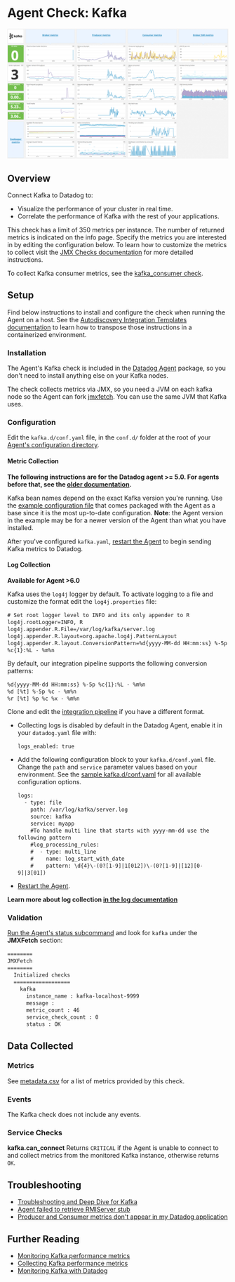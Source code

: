 # Agent Check: Kafka

![Kafka Dashboard][1]

## Overview

Connect Kafka to Datadog to:

* Visualize the performance of your cluster in real time.
* Correlate the performance of Kafka with the rest of your applications.

This check has a limit of 350 metrics per instance. The number of returned metrics is indicated on the info page. Specify the metrics you are interested in by editing the configuration below. To learn how to customize the metrics to collect visit the [JMX Checks documentation][2] for more detailed instructions.

To collect Kafka consumer metrics, see the [kafka_consumer check][3].

## Setup

Find below instructions to install and configure the check when running the Agent on a host. See the [Autodiscovery Integration Templates documentation](https://docs.datadoghq.com/agent/autodiscovery/integrations/) to learn how to transpose those instructions in a containerized environment.

### Installation

The Agent's Kafka check is included in the [Datadog Agent][4] package, so you don't need to install anything else on your Kafka nodes.

The check collects metrics via JMX, so you need a JVM on each kafka node so the Agent can fork [jmxfetch][5]. You can use the same JVM that Kafka uses.

### Configuration

Edit the `kafka.d/conf.yaml` file,  in the `conf.d/` folder at the root of your [Agent's configuration directory][6].

#### Metric Collection

**The following instructions are for the Datadog agent >= 5.0. For agents before that, see the [older documentation][7].**

Kafka bean names depend on the exact Kafka version you're running. Use the [example configuration file][8] that comes packaged with the Agent as a base since it is the most up-to-date configuration. **Note**: the Agent version in the example may be for a newer version of the Agent than what you have installed.

After you've configured `kafka.yaml`, [restart the Agent][9] to begin sending Kafka metrics to Datadog.

#### Log Collection

**Available for Agent >6.0**

Kafka uses the `log4j` logger by default. To activate logging to a file and customize the format edit the `log4j.properties` file:

```
# Set root logger level to INFO and its only appender to R
log4j.rootLogger=INFO, R
log4j.appender.R.File=/var/log/kafka/server.log
log4j.appender.R.layout=org.apache.log4j.PatternLayout
log4j.appender.R.layout.ConversionPattern=%d{yyyy-MM-dd HH:mm:ss} %-5p %c{1}:%L - %m%n
```

By default, our integration pipeline supports the following conversion patterns:

  ```
  %d{yyyy-MM-dd HH:mm:ss} %-5p %c{1}:%L - %m%n
  %d [%t] %-5p %c - %m%n
  %r [%t] %p %c %x - %m%n
  ```

Clone and edit the [integration pipeline][10] if you have a different format.

* Collecting logs is disabled by default in the Datadog Agent, enable it in your `datadog.yaml` file with:

  ```
  logs_enabled: true
  ```

* Add the following configuration block to your `kafka.d/conf.yaml` file. Change the `path` and `service` parameter values based on your environment. See the [sample kafka.d/conf.yaml][8] for all available configuration options.

  ```
  logs:
    - type: file
      path: /var/log/kafka/server.log
      source: kafka
      service: myapp
      #To handle multi line that starts with yyyy-mm-dd use the following pattern
      #log_processing_rules:
      #  - type: multi_line
      #    name: log_start_with_date
      #    pattern: \d{4}\-(0?[1-9]|1[012])\-(0?[1-9]|[12][0-9]|3[01])
  ```

* [Restart the Agent][9].

**Learn more about log collection [in the log documentation][11]**

### Validation

[Run the Agent's status subcommand][12] and look for `kafka` under the **JMXFetch** section:

```
========
JMXFetch
========
  Initialized checks
  ==================
    kafka
      instance_name : kafka-localhost-9999
      message :
      metric_count : 46
      service_check_count : 0
      status : OK
```

## Data Collected
### Metrics
See [metadata.csv][13] for a list of metrics provided by this check.

### Events
The Kafka check does not include any events.

### Service Checks
**kafka.can_connect**
Returns `CRITICAL` if the Agent is unable to connect to and collect metrics from the monitored Kafka instance, otherwise returns `OK`.

## Troubleshooting

* [Troubleshooting and Deep Dive for Kafka][14]
* [Agent failed to retrieve RMIServer stub][15]
* [Producer and Consumer metrics don't appear in my Datadog application][16]

## Further Reading

* [Monitoring Kafka performance metrics][17]
* [Collecting Kafka performance metrics][18]
* [Monitoring Kafka with Datadog][19]


[1]: https://raw.githubusercontent.com/DataDog/integrations-core/master/kafka/images/kafka_dashboard.png
[2]: https://docs.datadoghq.com/integrations/java
[3]: https://docs.datadoghq.com/integrations/kafka/#agent-check-kafka-consumer
[4]: https://app.datadoghq.com/account/settings#agent
[5]: https://github.com/DataDog/jmxfetch
[6]: https://docs.datadoghq.com/agent/guide/agent-configuration-files/?tab=agentv6#agent-configuration-directory
[7]: https://github.com/DataDog/dd-agent/wiki/Deprecated-instructions-to-install-python-dependencies-for-the-Datadog-Agent
[8]: https://github.com/DataDog/integrations-core/blob/master/kafka/datadog_checks/kafka/data/conf.yaml.example
[9]: https://docs.datadoghq.com/agent/guide/agent-commands/?tab=agentv6#start-stop-and-restart-the-agent
[10]: https://docs.datadoghq.com/logs/processing/#integration-pipelines
[11]: https://docs.datadoghq.com/logs
[12]: https://docs.datadoghq.com/agent/guide/agent-commands/?tab=agentv6#agent-status-and-information
[13]: https://github.com/DataDog/integrations-core/blob/master/kafka/metadata.csv
[14]: https://docs.datadoghq.com/integrations/faq/troubleshooting-and-deep-dive-for-kafka
[15]: https://docs.datadoghq.com/integrations/faq/agent-failed-to-retrieve-rmierver-stub
[16]: https://docs.datadoghq.com/integrations/faq/producer-and-consumer-metrics-don-t-appear-in-my-datadog-application
[17]: https://www.datadoghq.com/blog/monitoring-kafka-performance-metrics
[18]: https://www.datadoghq.com/blog/collecting-kafka-performance-metrics
[19]: https://www.datadoghq.com/blog/monitor-kafka-with-datadog
